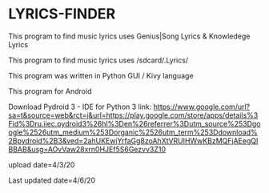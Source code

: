 # LYRICS-FINDER

This program to find music lyrics uses Genius|Song Lyrics & Knowledege Lyrics

This program to find music lyrics uses /sdcard/.Lyrics/

This program was written in Python GUI / Kivy language 

This program for Android 



Download Pydroid 3 - IDE for Python 3
link:
https://www.google.com/url?sa=t&source=web&rct=j&url=https://play.google.com/store/apps/details%3Fid%3Dru.iiec.pydroid3%26hl%3Den%26referrer%3Dutm_source%253Dgoogle%2526utm_medium%253Dorganic%2526utm_term%253Ddownload%2Bpydroid%2B3&ved=2ahUKEwjYrfaGg8zoAhXtVRUIHWwKBzMQFjAEegQIBBAB&usg=AOvVaw28xrn0HJEf5S6Gezvv3Z10


upload date=4/3/20


Last updated date=4/6/20

